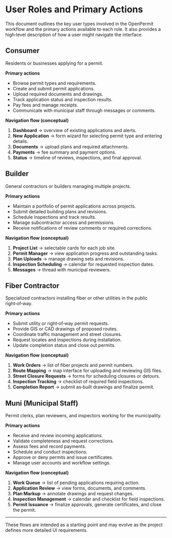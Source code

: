 # User Roles and Primary Actions

This document outlines the key user types involved in the OpenPermit workflow and the primary actions available to each role. It also provides a high‑level description of how a user might navigate the interface.

## Consumer
Residents or businesses applying for a permit.

**Primary actions**
- Browse permit types and requirements.
- Create and submit permit applications.
- Upload required documents and drawings.
- Track application status and inspection results.
- Pay fees and manage receipts.
- Communicate with municipal staff through messages or comments.

**Navigation flow (conceptual)**
1. **Dashboard** → overview of existing applications and alerts.
2. **New Application** → form wizard for selecting permit type and entering details.
3. **Documents** → upload plans and required attachments.
4. **Payments** → fee summary and payment options.
5. **Status** → timeline of reviews, inspections, and final approval.

## Builder
General contractors or builders managing multiple projects.

**Primary actions**
- Maintain a portfolio of permit applications across projects.
- Submit detailed building plans and revisions.
- Schedule inspections and track results.
- Manage subcontractor access and permissions.
- Receive notifications of review comments or required corrections.

**Navigation flow (conceptual)**
1. **Project List** → selectable cards for each job site.
2. **Permit Manager** → view application progress and outstanding tasks.
3. **Plan Uploads** → manage drawing sets and revisions.
4. **Inspection Scheduling** → calendar for requested inspection dates.
5. **Messages** → thread with municipal reviewers.

## Fiber Contractor
Specialized contractors installing fiber or other utilities in the public right‑of‑way.

**Primary actions**
- Submit utility or right‑of‑way permit requests.
- Provide GIS or CAD drawings of proposed routes.
- Coordinate traffic management and street closures.
- Request locates and inspections during installation.
- Update completion status and close out permits.

**Navigation flow (conceptual)**
1. **Work Orders** → list of fiber projects and permit numbers.
2. **Route Mapping** → map interface for uploading and reviewing GIS files.
3. **Street Closure Requests** → forms for scheduling closures or detours.
4. **Inspection Tracking** → checklist of required field inspections.
5. **Completion Report** → submit as‑built drawings and finalize permit.

## Muni (Municipal Staff)
Permit clerks, plan reviewers, and inspectors working for the municipality.

**Primary actions**
- Receive and review incoming applications.
- Validate completeness and request corrections.
- Assess fees and record payments.
- Schedule and conduct inspections.
- Approve or deny permits and issue certificates.
- Manage user accounts and workflow settings.

**Navigation flow (conceptual)**
1. **Work Queue** → list of pending applications requiring action.
2. **Application Review** → view forms, documents, and comments.
3. **Plan Markup** → annotate drawings and request changes.
4. **Inspection Management** → calendar and checklist for field inspections.
5. **Permit Issuance** → finalize approvals, generate certificates, and close the permit.

---
These flows are intended as a starting point and may evolve as the project defines more detailed UI requirements.
